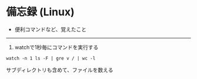 # 備忘録 (Linux)
- 便利コマンドなど、覚えたこと

---

1. watchで1秒毎にコマンドを実行する

`watch -n 1 ls -F | gre v / | wc -l`

サブディレクトリも含めて、ファイルを数える

